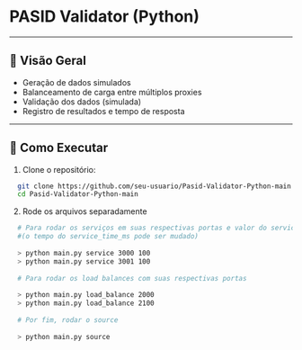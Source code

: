# PASID Validator (Python)
---

## 📌 Visão Geral

- Geração de dados simulados
- Balanceamento de carga entre múltiplos proxies
- Validação dos dados (simulada)
- Registro de resultados e tempo de resposta

---

## 🚀 Como Executar

1. Clone o repositório:

```bash
  git clone https://github.com/seu-usuario/Pasid-Validator-Python-main.git
  cd Pasid-Validator-Python-main
```

2. Rode os arquivos separadamente

```bash
  # Para rodar os serviços em suas respectivas portas e valor do service_time_ms
  #(o tempo do service_time_ms pode ser mudado)
  
  > python main.py service 3000 100
  > python main.py service 3001 100
  
  # Para rodar os load balances com suas respectivas portas 
  
  > python main.py load_balance 2000
  > python main.py load_balance 2100
  
  # Por fim, rodar o source
  
  > python main.py source
  
```
